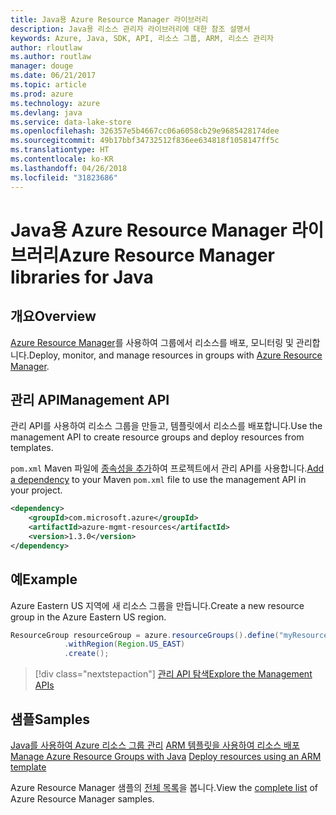 ```yaml
---
title: Java용 Azure Resource Manager 라이브러리
description: Java용 리소스 관리자 라이브러리에 대한 참조 설명서
keywords: Azure, Java, SDK, API, 리소스 그룹, ARM, 리소스 관리자
author: rloutlaw
ms.author: routlaw
manager: douge
ms.date: 06/21/2017
ms.topic: article
ms.prod: azure
ms.technology: azure
ms.devlang: java
ms.service: data-lake-store
ms.openlocfilehash: 326357e5b4667cc06a6058cb29e9685428174dee
ms.sourcegitcommit: 49b17bbf34732512f836ee634818f1058147ff5c
ms.translationtype: HT
ms.contentlocale: ko-KR
ms.lasthandoff: 04/26/2018
ms.locfileid: "31823686"
---
```

# <a name="azure-resource-manager-libraries-for-java"></a><span data-ttu-id="e211a-104">Java용 Azure Resource Manager 라이브러리</span><span class="sxs-lookup"><span data-stu-id="e211a-104">Azure Resource Manager libraries for Java</span></span>

## <a name="overview"></a><span data-ttu-id="e211a-105">개요</span><span class="sxs-lookup"><span data-stu-id="e211a-105">Overview</span></span>

<span data-ttu-id="e211a-106">[Azure Resource Manager](https://docs.microsoft.com/azure/azure-resource-manager/resource-group-overview)를 사용하여 그룹에서 리소스를 배포, 모니터링 및 관리합니다.</span><span class="sxs-lookup"><span data-stu-id="e211a-106">Deploy, monitor, and manage resources in groups with [Azure Resource Manager](https://docs.microsoft.com/azure/azure-resource-manager/resource-group-overview).</span></span>

## <a name="management-api"></a><span data-ttu-id="e211a-107">관리 API</span><span class="sxs-lookup"><span data-stu-id="e211a-107">Management API</span></span>

<span data-ttu-id="e211a-108">관리 API를 사용하여 리소스 그룹을 만들고, 템플릿에서 리소스를 배포합니다.</span><span class="sxs-lookup"><span data-stu-id="e211a-108">Use the management API to create resource groups and deploy resources from templates.</span></span>

<span data-ttu-id="e211a-109">`pom.xml` Maven 파일에 [종속성을 추가](https://maven.apache.org/guides/getting-started/index.html#How_do_I_use_external_dependencies)하여 프로젝트에서 관리 API를 사용합니다.</span><span class="sxs-lookup"><span data-stu-id="e211a-109">[Add a dependency](https://maven.apache.org/guides/getting-started/index.html#How_do_I_use_external_dependencies) to your Maven `pom.xml` file to use the management API in your project.</span></span>


```XML
<dependency>
    <groupId>com.microsoft.azure</groupId>
    <artifactId>azure-mgmt-resources</artifactId>
    <version>1.3.0</version>
</dependency>
```

## <a name="example"></a><span data-ttu-id="e211a-110">예</span><span class="sxs-lookup"><span data-stu-id="e211a-110">Example</span></span>

<span data-ttu-id="e211a-111">Azure Eastern US 지역에 새 리소스 그룹을 만듭니다.</span><span class="sxs-lookup"><span data-stu-id="e211a-111">Create a new resource group in the Azure Eastern US region.</span></span>

```java
ResourceGroup resourceGroup = azure.resourceGroups().define("myResourceGroup")
            .withRegion(Region.US_EAST)
            .create();
```

> [!div class="nextstepaction"]
> [<span data-ttu-id="e211a-112">관리 API 탐색</span><span class="sxs-lookup"><span data-stu-id="e211a-112">Explore the Management APIs</span></span>](/java/api/overview/azure/resources/management)

## <a name="samples"></a><span data-ttu-id="e211a-113">샘플</span><span class="sxs-lookup"><span data-stu-id="e211a-113">Samples</span></span>

<span data-ttu-id="e211a-114">[Java를 사용하여 Azure 리소스 그룹 관리][1] 
[ARM 템플릿을 사용하여 리소스 배포][2]</span><span class="sxs-lookup"><span data-stu-id="e211a-114">[Manage Azure Resource Groups with Java][1] 
[Deploy resources using an ARM template][2]</span></span>

[1]: https://github.com/Azure-Samples/resources-java-manage-resource-group
[2]: https://github.com/Azure-Samples/resources-java-deploy-using-arm-template

<span data-ttu-id="e211a-115">Azure Resource Manager 샘플의 [전체 목록](https://azure.microsoft.com/resources/samples/?platform=java&term=resource)을 봅니다.</span><span class="sxs-lookup"><span data-stu-id="e211a-115">View the [complete list](https://azure.microsoft.com/resources/samples/?platform=java&term=resource) of Azure Resource Manager samples.</span></span>
